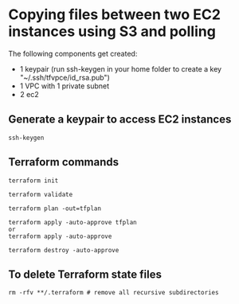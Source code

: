 # Copying files between two EC2 instances using S3 and polling

The following components get created:
+ 1 keypair (run ssh-keygen in your home folder to create a key "~/.ssh/tfvpce/id_rsa.pub")
+ 1 VPC with 1 private subnet
+ 2 ec2

## Generate a keypair to access EC2 instances

    ssh-keygen

## Terraform commands
    
    terraform init
    
    terraform validate
    
    terraform plan -out=tfplan
    
    terraform apply -auto-approve tfplan
    or
    terraform apply -auto-approve
    
    terraform destroy -auto-approve

## To delete Terraform state files
    rm -rfv **/.terraform # remove all recursive subdirectories
    
<br>
